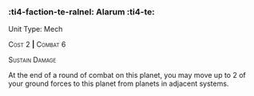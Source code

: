 ### :ti4-faction-te-ralnel: **Alarum** :ti4-te:

Unit Type: Mech 

<span style="font-variant:small-caps;">Cost</span> 2 __|__ <span style="font-variant:small-caps;">Combat</span> 6

<span style="font-variant:small-caps;">Sustain Damage</span>

At the end of a round of combat on this planet, you may move up to 2 of your ground forces to this planet from planets in adjacent systems.
